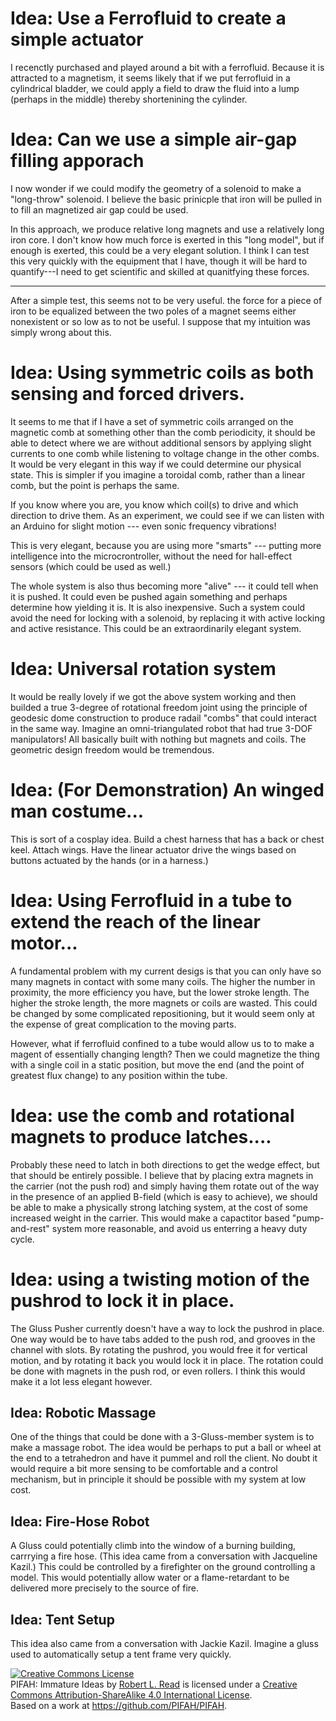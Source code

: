 # Idea: Use a Ferrofluid to create a simple actuator

I recenctly purchased and played around a bit with a ferrofluid. Because it is attracted to a magnetism, it seems
likely that if we put ferrofluid in a cylindrical bladder, we could apply a field to draw the fluid into a lump
(perhaps in the middle) thereby shortenining the cylinder.

# Idea: Can we use a simple air-gap filling apporach

I now wonder if we could modify the geometry of a solenoid to make a "long-throw" solenoid.  I believe the
basic prinicple that iron will be pulled in to fill an magnetized air gap could be used.

In this approach, we produce relative long magnets and use a relatively long iron core.  I don't know 
how much force is exerted in this "long model", but if enough is exerted, this could be a very elegant solution.
I think I can test this very quickly with the equipment that I have, though it will be hard to 
quantify---I need to get scientific and skilled at quanitfying these forces.

* * *

After a simple test, this seems not to be very useful.  the force for a piece of iron to be equalized between the two poles of a magnet seems either nonexistent or so low as to not be useful.  I suppose that my intuition was simply wrong about this.

# Idea: Using symmetric coils as both sensing and forced drivers.

It seems to me that if I have a set of symmetric coils arranged on the magnetic comb at something other than the comb periodicity, it should be able to detect where we are without additional sensors by applying slight currents to one comb while listening to voltage change in the other combs.  It would be very elegant in this way if we could determine our physical state.  This is simpler if you imagine a toroidal comb, rather than a linear comb, but the point is perhaps the same.

If you know where you are, you know which coil(s) to drive and which direction to drive them.  As an experiment, we could see if we can listen with an Arduino for slight motion --- even sonic frequency vibrations!

This is very elegant, because you are using more "smarts" --- putting more intelligence into the microcrontroller, without the need for hall-effect sensors (which could be used as well.)

The whole system is also thus becoming more "alive" --- it could tell when it is pushed.  It could even be pushed again something and perhaps determine how yielding it is. It is also inexpensive. Such a system could avoid the need for locking with a solenoid, by replacing it with active locking and active resistance.  This could be an extraordinarily elegant system.

# Idea: Universal rotation system

It would be really lovely if we got the above system working and then builded a true 3-degree of rotational freedom joint using the principle of geodesic dome construction to produce radail "combs" that could interact in the same way.  Imagine an omni-triangulated robot that had true 3-DOF manipulators!  All basically built with nothing but magnets and coils.  The geometric design freedom would be tremendous.

# Idea: (For Demonstration) An winged man costume...

This is sort of a cosplay idea.  Build a chest harness that has a back or chest keel.  Attach wings.  Have the linear actuator drive the wings based on buttons actuated by the hands (or in a harness.)

# Idea: Using Ferrofluid in a tube to extend the reach of the linear motor...

A fundamental problem with my current desigs is that you can only have so many magnets in contact with some many coils.  The higher the number in proximity, the more efficiency you have, but the lower stroke length.  The higher the stroke length, the more magnets or coils are wasted.  This could be changed by some complicated repositioning, but it would seem only at the expense of great complication to the moving parts.

However, what if ferrofluid confined to a tube would allow us to to make a magent of essentially changing length?  Then we could magnetize the thing with a single coil in a static position, but move the end (and the point of greatest flux change) to any position within the tube.

# Idea: use the comb and rotational magnets to produce latches....

Probably these need to latch in both directions to get the wedge effect, but that should be entirely possible.  I believe that by placing extra magnets in the carrier (not the push rod) and simply having them rotate out of the way in the presence of an applied B-field (which is easy to achieve), we should be able to make a physically strong latching system, at the cost of some increased weight in the carrier.  This would make a capactitor based "pump-and-rest" system more reasonable, and avoid us enterring a heavy duty cycle.

# Idea: using a twisting motion of the pushrod to lock it in place.

The Gluss Pusher currently doesn't have a way to lock the pushrod in place.  One way would be to have tabs added to the push rod, and grooves in the channel with slots.  By rotating the pushrod, you would free it for vertical motion, and by rotating it back you would lock it in place.  The rotation could be done with magnets in the push rod, or even rollers.  I think this would make it a lot less elegant however.

## Idea: Robotic Massage

One of the things that could be done with a 3-Gluss-member system is to make a massage robot.  The idea would be perhaps to put a ball or wheel at the end to a tetrahedron and have it pummel and roll the client. No doubt it would require a bit more sensing to be comfortable and a control mechanism, but in principle it should be possible with my system at low cost.

## Idea: Fire-Hose Robot

A Gluss could potentially climb into the window of a burning building, carrrying a fire hose.  (This idea came from a conversation with Jacqueline Kazil.) This could be controlled by a firefighter on the ground controlling a model. This would potentially allow water or a flame-retardant to be delivered more precisely to the source of fire.

## Idea: Tent Setup

This idea also came from a conversation with Jackie Kazil.  Imagine a gluss used to automatically setup a tent frame very quickly.


<a rel="license" href="http://creativecommons.org/licenses/by-sa/4.0/"><img alt="Creative Commons License" style="border-width:0" src="https://i.creativecommons.org/l/by-sa/4.0/88x31.png" /></a><br /><span xmlns:dct="http://purl.org/dc/terms/" href="http://purl.org/dc/dcmitype/Text" property="dct:title" rel="dct:type">PIFAH: Immature Ideas</span> by <a xmlns:cc="http://creativecommons.org/ns#" href="https://github.com/PIFAH/PIFAH" property="cc:attributionName" rel="cc:attributionURL">Robert L. Read</a> is licensed under a <a rel="license" href="http://creativecommons.org/licenses/by-sa/4.0/">Creative Commons Attribution-ShareAlike 4.0 International License</a>.<br />Based on a work at <a xmlns:dct="http://purl.org/dc/terms/" href="https://github.com/PIFAH/PIFAH" rel="dct:source">https://github.com/PIFAH/PIFAH</a>.
